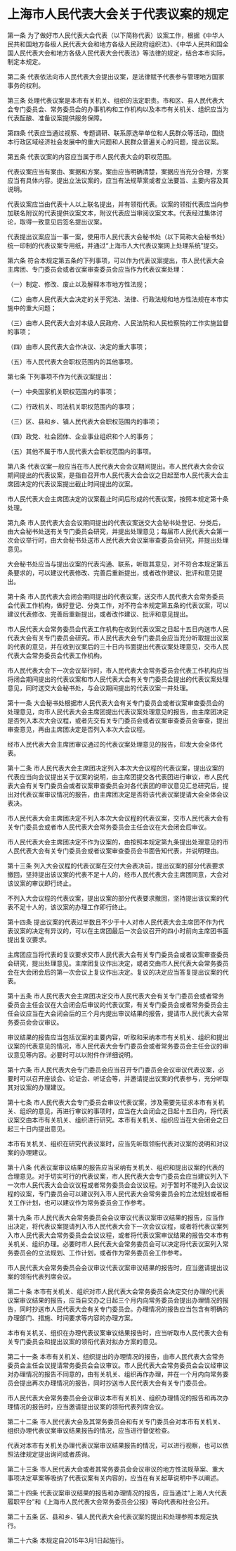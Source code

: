 # 上海市人民代表大会关于代表议案的规定



第一条 为了做好市人民代表大会代表（以下简称代表）议案工作，根据《中华人民共和国地方各级人民代表大会和地方各级人民政府组织法》、《中华人民共和国全国人民代表大会和地方各级人民代表大会代表法》等法律的规定，结合本市实际，制定本规定。

第二条 代表依法向市人民代表大会提出议案，是法律赋予代表参与管理地方国家事务的权利。

第三条 处理代表议案是本市有关机关、组织的法定职责。市和区、县人民代表大会专门委员会、常务委员会的办事机构和工作机构以及本市有关机关、组织应当为代表酝酿、准备议案提供服务保障。

第四条 代表应当通过视察、专题调研、联系原选举单位和人民群众等活动，围绕本行政区域经济社会发展中的重大问题和人民群众普遍关心的问题，提出议案。

第五条 代表议案的内容应当属于市人民代表大会的职权范围。

代表议案应当有案由、案据和方案。案由应当明确清楚，案据应当充分合理，方案应当有具体内容。提出立法议案的，应当有法规草案或者立法要旨、主要内容及其说明。

代表议案应当由代表十人以上联名提出，并有领衔代表。议案的领衔代表应当向参加联名附议的代表提供议案文本，附议代表应当审阅议案文本。代表经过集体讨论，取得一致意见后签名提出议案。

代表提出议案应当一事一案，使用市人民代表大会秘书处（以下简称大会秘书处）统一印制的代表议案专用纸，并通过“上海市人大代表议案网上处理系统”提交。

第六条 符合本规定第五条的下列事项，可以作为代表议案提出，市人民代表大会主席团、专门委员会或者议案审查委员会应当作为代表议案处理：

（一）制定、修改、废止以及解释本市地方性法规；

（二）由市人民代表大会决定的关于宪法、法律、行政法规和地方性法规在本市实施中的重大问题；

（三）由市人民代表大会对本级人民政府、人民法院和人民检察院的工作实施监督的事项；

（四）由市人民代表大会作决议、决定的重大事项；

（五）市人民代表大会职权范围内的其他事项。

第七条 下列事项不作为代表议案提出：

（一）中央国家机关职权范围内的事项；

（二）行政机关、司法机关职权范围内的事项；

（三）区、县和乡、镇人民代表大会职权范围内的事项；

（四）政党、社会团体、企业事业组织和个人的事务；

（五）其他不属于市人民代表大会职权范围内的事项。

第八条 代表议案一般应当在市人民代表大会会议期间提出。市人民代表大会会议期间提出的代表议案，是指自召开市人民代表大会会议之日起至市人民代表大会主席团决定的代表议案提出截止时间提出的议案。

市人民代表大会主席团决定的议案截止时间后形成的代表议案，按照本规定第十条处理。

第九条 市人民代表大会会议期间提出的代表议案送交大会秘书处登记、分类后，由大会秘书处送有关专门委员会研究，并提出处理意见；每届市人民代表大会第一次会议举行时，由大会秘书处送市人民代表大会议案审查委员会研究，并提出处理意见。

大会秘书处应当与提出议案的代表沟通、联系，听取其意见，对不符合本规定第五条要求的，可以建议代表修改、完善后重新提出，或者改作建议、批评和意见提出。

第十条 市人民代表大会闭会期间提出的代表议案，送交市人民代表大会常务委员会代表工作机构，做好登记、分类工作，对不符合本规定第五条的代表议案，可以建议代表修改、完善后重新提出，或者改作建议、批评和意见提出。

市人民代表大会常务委员会代表工作机构在收到代表议案之日起十五日内送市人民代表大会有关专门委员会研究。市人民代表大会专门委员会应当充分听取提出议案的代表的意见，并在收到议案后的三十日内书面提出代表议案处理意见，交市人民代表大会常务委员会代表工作机构。

市人民代表大会下一次会议举行时，市人民代表大会常务委员会代表工作机构应当将闭会期间提出的代表议案和市人民代表大会有关专门委员会提出的代表议案处理意见，同时送交大会秘书处，与会议期间提出的代表议案一并处理。

第十一条 大会秘书处根据市人民代表大会有关专门委员会或者议案审查委员会的处理意见，向市人民代表大会主席团提出代表议案处理意见的报告，由主席团决定是否列入本次大会议程，或者先交有关专门委员会或者议案审查委员会审查，提出审查意见，再由主席团决定是否列入本次大会议程。

经市人民代表大会主席团审议通过的代表议案处理意见的报告，印发大会全体代表。

第十二条 市人民代表大会主席团决定列入本次大会议程的代表议案，提出议案的代表应当向会议提出关于议案的说明，由主席团提交各代表团进行审议，市人民代表大会有关专门委员会或者议案审查委员会对各代表团的审议意见汇总研究后，提出对代表议案审议情况的报告，由主席团决定是否将该代表议案提请大会全体会议表决。

市人民代表大会主席团决定不列入本次大会议程的代表议案，交市人民代表大会有关专门委员会或者市人民代表大会常务委员会主任会议在大会闭会后审议。

市人民代表大会主席团决定不作为议案的，由按照本规定第九条提出处理意见的市人民代表大会有关专门委员会或者议案审查委员会书面告知代表，并说明理由。

第十三条 列入大会议程的代表议案在交付大会表决前，提出议案的部分代表要求撤回，坚持提出该议案的代表不足十人的，经市人民代表大会主席团同意，大会对该议案的审议即行终止。

不列入大会议程的代表议案，提出议案的部分代表要求撤回，坚持提出该议案的代表不足十人的，该议案的办理工作即行终止。

第十四条 提出议案的代表过半数且不少于十人对市人民代表大会主席团不作为代表议案的决定有异议的，可以在主席团最后一次会议召开的四小时前向主席团书面提出复议要求。

主席团应当将代表的复议要求交市人民代表大会有关专门委员会或者议案审查委员会研究，提出处理意见。主席团复议作出决定，或者交由市人民代表大会常务委员会在大会闭会后的第一次会议上复议作出决定。复议的决定应当答复提出议案的代表。

第十五条 市人民代表大会主席团决定交市人民代表大会有关专门委员会或者常务委员会主任会议在大会闭会后审议的代表议案，有关专门委员会或者常务委员会主任会议应当在大会闭会后的三个月内提出审议结果的报告，提请市人民代表大会常务委员会会议审议。

审议结果的报告应当包括议案的主要内容，听取和采纳本市有关机关、组织和提出议案的代表意见的情况，市人民代表大会专门委员会或者常务委员会主任会议的审议意见等内容。必要时可以以附件作详细说明。

第十六条 市人民代表大会专门委员会应当召开专门委员会会议审议代表议案，必要时可以召开座谈会、论证会、听证会等，并邀请提出议案的代表参与，充分听取其对议案的办理建议。

第十七条 市人民代表大会专门委员会审议代表议案，涉及需要先征求本市有关机关、组织的意见，再进行审议的事项时，应当在大会闭会之日起十五日内，将代表议案交由本市有关机关、组织进行研究。本市有关机关、组织应当在大会闭会之日起三十日内提出意见。

本市有关机关、组织在研究代表议案时，应当先听取领衔代表对议案的说明和对议案的办理建议。

第十八条 代表议案审议结果的报告应当采纳有关机关、组织和提出议案的代表的合理意见。对于切实可行的代表议案，市人民代表大会专门委员会应当建议列入下一次市人民代表大会会议议程或者常务委员会会议议程。对于暂时不能列入会议议程的议案，专门委员会可以建议列入市人民代表大会常务委员会的立法规划或者相关工作计划，也可以建议作为常务委员会工作参考。

第十九条 市人民代表大会常务委员会会议审议代表议案审议结果的报告，应当作出决定，将代表议案提请列入市人民代表大会下一次会议议程，或者将代表议案列入市人民代表大会常务委员会会议议程，或者将代表议案审议结果的报告交本市有关机关、组织办理。必要时市人民代表大会常务委员会可以决定将代表议案列入常务委员会的立法规划、工作计划，或者作为常务委员会工作参考。

市人民代表大会常务委员会会议审议代表议案审议结果的报告时，应当邀请提出议案的领衔代表列席会议。

第二十条 本市有关机关、组织对市人民代表大会常务委员会决定交付办理的代表议案审议结果的报告，应当自交办之日起三个月内向常务委员会提出办理情况的报告，同时抄送市人民代表大会有关专门委员会。办理情况的报告应当包含有明确的办理部门、措施、时间要求等内容的办理方案。

本市有关机关、组织在办理代表议案审议结果报告时，应当听取市人民代表大会有关专门委员会和提出议案的领衔代表对拟办方案的意见。

第二十一条 本市有关机关、组织提出的办理情况的报告，由市人民代表大会常务委员会主任会议提请常务委员会会议审议。市人民代表大会常务委员会会议经审议对办理情况的报告不同意的，由有关机关、组织再作办理，并在一个月内向常务委员会提出再次办理情况的报告，同时抄送市人民代表大会有关专门委员会。

市人民代表大会常务委员会会议审议本市有关机关、组织办理情况的报告和再次办理情况的报告时，应当邀请提出议案的领衔代表列席会议。

第二十二条 市人民代表大会及其常务委员会和有关专门委员会对本市有关机关、组织办理代表议案审议结果报告的情况，应当进行督促检查。

代表对本市有关机关办理代表议案审议结果报告的情况，可以进行视察，也可以依照法律规定提出询问或者质询。

第二十三条 市人民代表大会或者其常务委员会会议审议的地方性法规草案、重大事项决定草案等吸纳了代表议案有关内容的，应当在有关起草说明中予以阐述。

第二十四条 代表议案审议结果的报告和办理情况的报告，应当通过“上海人大代表履职平台”和《上海市人民代表大会常务委员会公报》等向代表和社会公开。

第二十五条 区、县和乡、镇人民代表大会代表议案的提出和处理参照本规定执行。

第二十六条 本规定自2015年3月1日起施行。